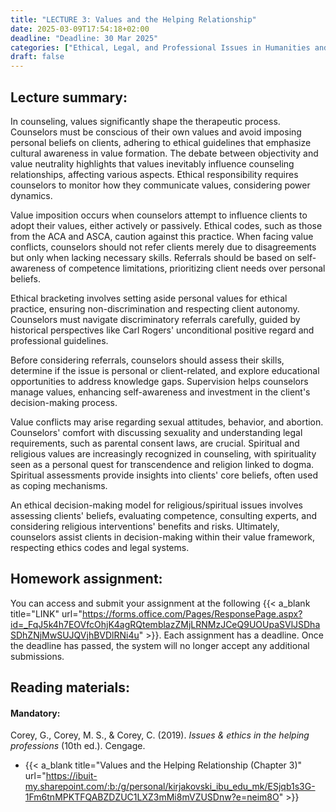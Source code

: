 ```yaml
---
title: "LECTURE 3: Values and the Helping Relationship"
date: 2025-03-09T17:54:18+02:00
deadline: "Deadline: 30 Mar 2025"
categories: ["Ethical, Legal, and Professional Issues in Humanities and Social Sciences"]
draft: false
---
```


## Lecture summary:

In counseling, values significantly shape the therapeutic process. Counselors must be conscious of their own values and avoid imposing personal beliefs on clients, adhering to ethical guidelines that emphasize cultural awareness in value formation. The debate between objectivity and value neutrality highlights that values inevitably influence counseling relationships, affecting various aspects. Ethical responsibility requires counselors to monitor how they communicate values, considering power dynamics.

Value imposition occurs when counselors attempt to influence clients to adopt their values, either actively or passively. Ethical codes, such as those from the ACA and ASCA, caution against this practice. When facing value conflicts, counselors should not refer clients merely due to disagreements but only when lacking necessary skills. Referrals should be based on self-awareness of competence limitations, prioritizing client needs over personal beliefs.

Ethical bracketing involves setting aside personal values for ethical practice, ensuring non-discrimination and respecting client autonomy. Counselors must navigate discriminatory referrals carefully, guided by historical perspectives like Carl Rogers' unconditional positive regard and professional guidelines.

Before considering referrals, counselors should assess their skills, determine if the issue is personal or client-related, and explore educational opportunities to address knowledge gaps. Supervision helps counselors manage values, enhancing self-awareness and investment in the client's decision-making process.

Value conflicts may arise regarding sexual attitudes, behavior, and abortion. Counselors' comfort with discussing sexuality and understanding legal requirements, such as parental consent laws, are crucial. Spiritual and religious values are increasingly recognized in counseling, with spirituality seen as a personal quest for transcendence and religion linked to dogma. Spiritual assessments provide insights into clients' core beliefs, often used as coping mechanisms.

An ethical decision-making model for religious/spiritual issues involves assessing clients' beliefs, evaluating competence, consulting experts, and considering religious interventions' benefits and risks. Ultimately, counselors assist clients in decision-making within their value framework, respecting ethics codes and legal systems.

## Homework assignment:

You can access and submit your assignment at the following {{< a_blank title="LINK" url="https://forms.office.com/Pages/ResponsePage.aspx?id=_FqJ5k4h7EOVfcOhjK4agRQtemblazZMjLRNMzJCeQ9UOUpaSVlJSDhaSDhZNjMwSUJQVjhBVDlRNi4u" >}}. Each assignment has a deadline. Once the deadline has passed, the system will no longer accept any additional submissions.

## Reading materials:

#### Mandatory:

Corey, G., Corey, M. S., & Corey, C. (2019). *Issues & ethics in the helping professions* (10th ed.). Cengage.

* {{< a_blank title="Values and the Helping Relationship (Chapter 3)" url="https://ibuit-my.sharepoint.com/:b:/g/personal/kirjakovski_ibu_edu_mk/ESjqb1s3G-1Fm6tnMPKTFQABZDZUC1LXZ3mMi8mVZUSDnw?e=neim8O" >}}